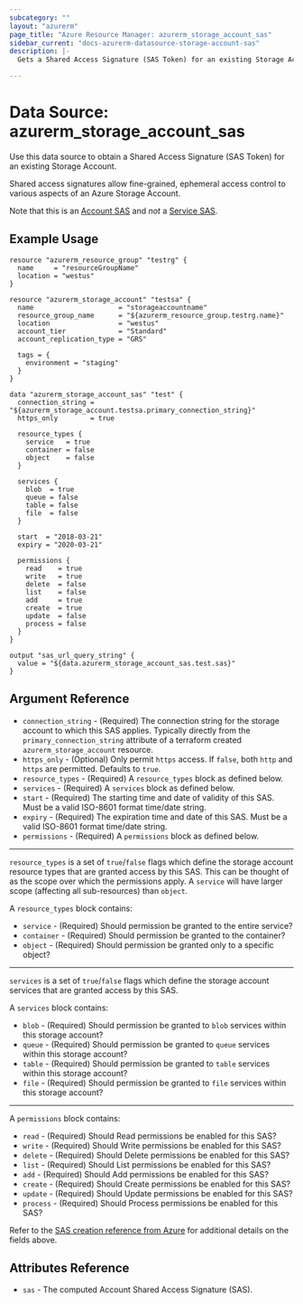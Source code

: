 ```yaml
---
subcategory: ""
layout: "azurerm"
page_title: "Azure Resource Manager: azurerm_storage_account_sas"
sidebar_current: "docs-azurerm-datasource-storage-account-sas"
description: |-
  Gets a Shared Access Signature (SAS Token) for an existing Storage Account.

---
```


# Data Source: azurerm_storage_account_sas

Use this data source to obtain a Shared Access Signature (SAS Token) for an existing Storage Account.

Shared access signatures allow fine-grained, ephemeral access control to various aspects of an Azure Storage Account.

Note that this is an [Account SAS](https://docs.microsoft.com/en-us/rest/api/storageservices/constructing-an-account-sas)
and *not* a [Service SAS](https://docs.microsoft.com/en-us/rest/api/storageservices/constructing-a-service-sas).

## Example Usage

```hcl
resource "azurerm_resource_group" "testrg" {
  name     = "resourceGroupName"
  location = "westus"
}

resource "azurerm_storage_account" "testsa" {
  name                     = "storageaccountname"
  resource_group_name      = "${azurerm_resource_group.testrg.name}"
  location                 = "westus"
  account_tier             = "Standard"
  account_replication_type = "GRS"

  tags = {
    environment = "staging"
  }
}

data "azurerm_storage_account_sas" "test" {
  connection_string = "${azurerm_storage_account.testsa.primary_connection_string}"
  https_only        = true

  resource_types {
    service   = true
    container = false
    object    = false
  }

  services {
    blob  = true
    queue = false
    table = false
    file  = false
  }

  start  = "2018-03-21"
  expiry = "2020-03-21"

  permissions {
    read    = true
    write   = true
    delete  = false
    list    = false
    add     = true
    create  = true
    update  = false
    process = false
  }
}

output "sas_url_query_string" {
  value = "${data.azurerm_storage_account_sas.test.sas}"
}
```

## Argument Reference

* `connection_string` - (Required) The connection string for the storage account to which this SAS applies. Typically directly from the `primary_connection_string` attribute of a terraform created `azurerm_storage_account` resource.
* `https_only` - (Optional) Only permit `https` access. If `false`, both `http` and `https` are permitted. Defaults to `true`.
* `resource_types` - (Required) A `resource_types` block as defined below.
* `services` - (Required) A `services` block as defined below.
* `start` - (Required) The starting time and date of validity of this SAS. Must be a valid ISO-8601 format time/date string.
* `expiry` - (Required) The expiration time and date of this SAS. Must be a valid ISO-8601 format time/date string.
* `permissions` - (Required) A `permissions` block as defined below.

---

`resource_types` is a set of `true`/`false` flags which define the storage account resource types that are granted
access by this SAS. This can be thought of as the scope over which the permissions apply. A `service` will have
larger scope (affecting all sub-resources) than `object`.

A `resource_types` block contains:

* `service` - (Required) Should permission be granted to the entire service?
* `container` - (Required) Should permission be granted to the container?
* `object` - (Required) Should permission be granted only to a specific object?

---

`services` is a set of `true`/`false` flags which define the storage account services that are granted access by this SAS.

A `services` block contains:

* `blob` - (Required) Should permission be granted to `blob` services within this storage account?
* `queue` - (Required) Should permission be granted to `queue` services within this storage account?
* `table` - (Required) Should permission be granted to `table` services within this storage account?
* `file` - (Required) Should permission be granted to `file` services within this storage account?

---

A `permissions` block contains:

* `read` - (Required) Should Read permissions be enabled for this SAS?
* `write` - (Required) Should Write permissions be enabled for this SAS?
* `delete` - (Required) Should Delete permissions be enabled for this SAS?
* `list` - (Required) Should List permissions be enabled for this SAS?
* `add` - (Required) Should Add permissions be enabled for this SAS?
* `create` - (Required) Should Create permissions be enabled for this SAS?
* `update` - (Required) Should Update permissions be enabled for this SAS?
* `process` - (Required) Should Process permissions be enabled for this SAS?

Refer to the [SAS creation reference from Azure](https://docs.microsoft.com/en-us/rest/api/storageservices/constructing-an-account-sas)
for additional details on the fields above.

## Attributes Reference

* `sas` - The computed Account Shared Access Signature (SAS).
